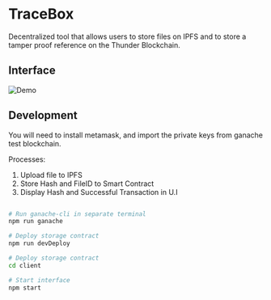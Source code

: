 # TraceBox

Decentralized tool that allows users to store files on IPFS and to store a tamper proof reference on the Thunder Blockchain.

## Interface
![Demo](https://user-images.githubusercontent.com/3782456/46992252-25787f00-d0d7-11e8-8476-08257b513ee3.gif)

## Development
You will need to install metamask, and import the private keys from ganache test blockchain.

Processes:
1. Upload file to IPFS
2. Store Hash and FileID to Smart Contract
3. Display Hash and Successful Transaction in U.I

```sh

# Run ganache-cli in separate terminal
npm run ganache

# Deploy storage contract
npm run devDeploy

# Deploy storage contract
cd client

# Start interface
npm start
```
